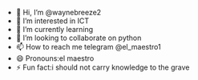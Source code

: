 - 👋 Hi, I’m @waynebreeze2
- 👀 I’m interested in ICT
- 🌱 I’m currently learning 
- 💞️ I’m looking to collaborate on python 
- 📫 How to reach me telegram @el_maestro1
- 😄 Pronouns:el maestro 
- ⚡ Fun fact:i should not carry knowledge to the grave

<!---
waynebreeze2/waynebreeze2 is a ✨ special ✨ repository because its `README.md` (this file) appears on your GitHub profile.
You can click the Preview link to take a look at your changes.
--->
